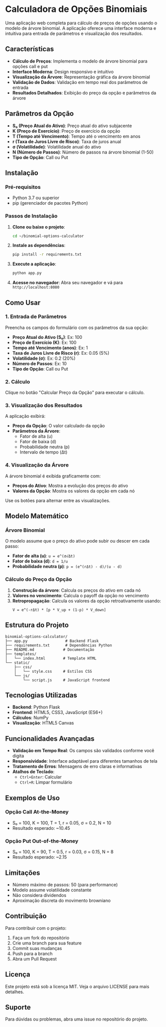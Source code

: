 # Calculadora de Opções Binomiais

Uma aplicação web completa para cálculo de preços de opções usando o modelo de árvore binomial. A aplicação oferece uma interface moderna e intuitiva para entrada de parâmetros e visualização dos resultados.

## Características

- **Cálculo de Preços**: Implementa o modelo de árvore binomial para opções call e put
- **Interface Moderna**: Design responsivo e intuitivo
- **Visualização da Árvore**: Representação gráfica da árvore binomial
- **Validação de Dados**: Validação em tempo real dos parâmetros de entrada
- **Resultados Detalhados**: Exibição do preço da opção e parâmetros da árvore

## Parâmetros da Opção

- **S₀ (Preço Atual do Ativo)**: Preço atual do ativo subjacente
- **K (Preço de Exercício)**: Preço de exercício da opção
- **T (Tempo até Vencimento)**: Tempo até o vencimento em anos
- **r (Taxa de Juros Livre de Risco)**: Taxa de juros anual
- **σ (Volatilidade)**: Volatilidade anual do ativo
- **N (Número de Passos)**: Número de passos na árvore binomial (1-50)
- **Tipo de Opção**: Call ou Put

## Instalação

### Pré-requisitos

- Python 3.7 ou superior
- pip (gerenciador de pacotes Python)

### Passos de Instalação

1. **Clone ou baixe o projeto**:
   ```bash
   cd ~/binomial-options-calculator
   ```

2. **Instale as dependências**:
   ```bash
   pip install -r requirements.txt
   ```

3. **Execute a aplicação**:
   ```bash
   python app.py
   ```

4. **Acesse no navegador**:
   Abra seu navegador e vá para `http://localhost:8080`

## Como Usar

### 1. Entrada de Parâmetros

Preencha os campos do formulário com os parâmetros da sua opção:

- **Preço Atual do Ativo (S₀)**: Ex: 100
- **Preço de Exercício (K)**: Ex: 100
- **Tempo até Vencimento (anos)**: Ex: 1
- **Taxa de Juros Livre de Risco (r)**: Ex: 0.05 (5%)
- **Volatilidade (σ)**: Ex: 0.2 (20%)
- **Número de Passos**: Ex: 10
- **Tipo de Opção**: Call ou Put

### 2. Cálculo

Clique no botão "Calcular Preço da Opção" para executar o cálculo.

### 3. Visualização dos Resultados

A aplicação exibirá:

- **Preço da Opção**: O valor calculado da opção
- **Parâmetros da Árvore**: 
  - Fator de alta (u)
  - Fator de baixa (d)
  - Probabilidade neutra (p)
  - Intervalo de tempo (Δt)

### 4. Visualização da Árvore

A árvore binomial é exibida graficamente com:

- **Preços do Ativo**: Mostra a evolução dos preços do ativo
- **Valores da Opção**: Mostra os valores da opção em cada nó

Use os botões para alternar entre as visualizações.

## Modelo Matemático

### Árvore Binomial

O modelo assume que o preço do ativo pode subir ou descer em cada passo:

- **Fator de alta (u)**: `u = e^(σ√Δt)`
- **Fator de baixa (d)**: `d = 1/u`
- **Probabilidade neutra (p)**: `p = (e^(rΔt) - d)/(u - d)`

### Cálculo do Preço da Opção

1. **Construção da árvore**: Calcula os preços do ativo em cada nó
2. **Valores no vencimento**: Calcula o payoff da opção no vencimento
3. **Retropropagação**: Calcula os valores da opção retroativamente usando:
   ```
   V = e^(-rΔt) * [p * V_up + (1-p) * V_down]
   ```

## Estrutura do Projeto

```
binomial-options-calculator/
├── app.py                 # Backend Flask
├── requirements.txt       # Dependências Python
├── README.md             # Documentação
├── templates/
│   └── index.html        # Template HTML
└── static/
    ├── css/
    │   └── style.css     # Estilos CSS
    └── js/
        └── script.js     # JavaScript frontend
```

## Tecnologias Utilizadas

- **Backend**: Python Flask
- **Frontend**: HTML5, CSS3, JavaScript (ES6+)
- **Cálculos**: NumPy
- **Visualização**: HTML5 Canvas

## Funcionalidades Avançadas

- **Validação em Tempo Real**: Os campos são validados conforme você digita
- **Responsividade**: Interface adaptável para diferentes tamanhos de tela
- **Tratamento de Erros**: Mensagens de erro claras e informativas
- **Atalhos de Teclado**: 
  - `Ctrl+Enter`: Calcular
  - `Ctrl+R`: Limpar formulário

## Exemplos de Uso

### Opção Call At-the-Money
- S₀ = 100, K = 100, T = 1, r = 0.05, σ = 0.2, N = 10
- Resultado esperado: ~10.45

### Opção Put Out-of-the-Money
- S₀ = 100, K = 90, T = 0.5, r = 0.03, σ = 0.15, N = 8
- Resultado esperado: ~2.15

## Limitações

- Número máximo de passos: 50 (para performance)
- Modelo assume volatilidade constante
- Não considera dividendos
- Aproximação discreta do movimento browniano

## Contribuição

Para contribuir com o projeto:

1. Faça um fork do repositório
2. Crie uma branch para sua feature
3. Commit suas mudanças
4. Push para a branch
5. Abra um Pull Request

## Licença

Este projeto está sob a licença MIT. Veja o arquivo LICENSE para mais detalhes.

## Suporte

Para dúvidas ou problemas, abra uma issue no repositório do projeto. 